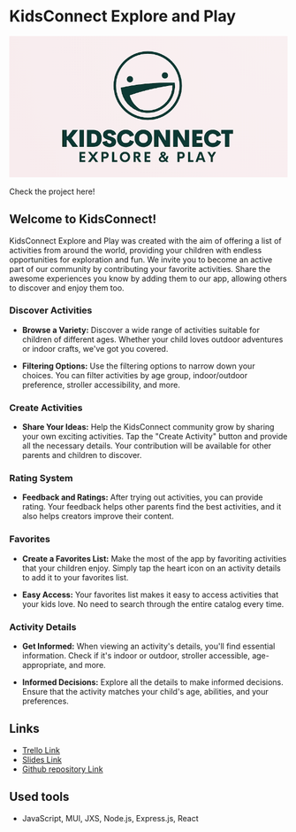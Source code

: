 # KidsConnect Explore and Play 

![KidsConnect Logo](/assets/logo2.png)

Check the project here!

## Welcome to KidsConnect!

KidsConnect Explore and Play was created with the aim of offering a list of activities from around the world, providing your children with endless opportunities for exploration and fun. We invite you to become an active part of our community by contributing your favorite activities. Share the awesome experiences you know by adding them to our app, allowing others to discover and enjoy them too.

### Discover Activities

- **Browse a Variety:** Discover a wide range of activities suitable for children of different ages. Whether your child loves outdoor adventures or indoor crafts, we've got you covered.

- **Filtering Options:** Use the filtering options to narrow down your choices. You can filter activities by age group, indoor/outdoor preference, stroller accessibility, and more.

### Create Activities

- **Share Your Ideas:** Help the KidsConnect community grow by sharing your own exciting activities. Tap the "Create Activity" button and provide all the necessary details. Your contribution will be available for other parents and children to discover.

### Rating System

- **Feedback and Ratings:** After trying out activities, you can provide rating. Your feedback helps other parents find the best activities, and it also helps creators improve their content.

### Favorites

- **Create a Favorites List:** Make the most of the app by favoriting activities that your children enjoy. Simply tap the heart icon on an activity details to add it to your favorites list.

- **Easy Access:** Your favorites list makes it easy to access activities that your kids love. No need to search through the entire catalog every time.

### Activity Details

- **Get Informed:** When viewing an activity's details, you'll find essential information. Check if it's indoor or outdoor, stroller accessible, age-appropriate, and more.

- **Informed Decisions:** Explore all the details to make informed decisions. Ensure that the activity matches your child's age, abilities, and your preferences.

## Links
- [Trello Link](https://trello.com/b/Dg8I4y1C/kidsconnect-explore-play)
- [Slides Link](https://docs.google.com/presentation/d/1C7RCGNCp4GQ2grcZDPDyAW-VRrIWoDHnQsYQmK-a3Lw/edit#slide=id.g27ded414c22_0_1)
- [Github repository Link](https://github.com/Ironhack-Final-Project-KidsApp) 

## Used tools
- JavaScript, MUI, JXS, Node.js, Express.js, React
